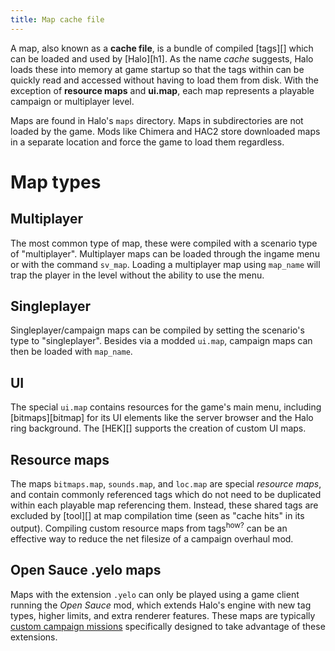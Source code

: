 ```yaml
---
title: Map cache file
---
```


A map, also known as a **cache file**, is a bundle of compiled [tags][] which can be loaded and used by [Halo][h1]. As the name _cache_ suggests, Halo loads these into memory at game startup so that the tags within can be quickly read and accessed without having to load them from disk. With the exception of **resource maps** and **ui.map**, each map represents a playable campaign or multiplayer level.

Maps are found in Halo's `maps` directory. Maps in subdirectories are not loaded by the game. Mods like Chimera and HAC2 store downloaded maps in a separate location and force the game to load them regardless.

# Map types
## Multiplayer
The most common type of map, these were compiled with a scenario type of "multiplayer". Multiplayer maps can be loaded through the ingame menu or with the command `sv_map`. Loading a multiplayer map using `map_name` will trap the player in the level without the ability to use the menu.

## Singleplayer
Singleplayer/campaign maps can be compiled by setting the scenario's type to "singleplayer". Besides via a modded `ui.map`, campaign maps can then be loaded with `map_name`.

## UI
The special `ui.map` contains resources for the game's main menu, including [bitmaps][bitmap] for its UI elements like the server browser and the Halo ring background. The [HEK][] supports the creation of custom UI maps.

## Resource maps
The maps `bitmaps.map`, `sounds.map`, and `loc.map` are special _resource maps_, and contain commonly referenced tags which do not need to be duplicated within each playable map referencing them. Instead, these shared tags are excluded by [tool][] at map compilation time (seen as "cache hits" in its output). Compiling custom resource maps from tags<sup>how?</sup> can be an effective way to reduce the net filesize of a campaign overhaul mod.

## Open Sauce .yelo maps
Maps with the extension `.yelo` can only be played using a game client running the _Open Sauce_ mod, which extends Halo's engine with new tag types, higher limits, and extra renderer features. These maps are typically [custom campaign missions][os-maps] specifically designed to take advantage of these extensions.

[os-maps]: https://haloce3.com/category/downloads/open-sauce-maps/
